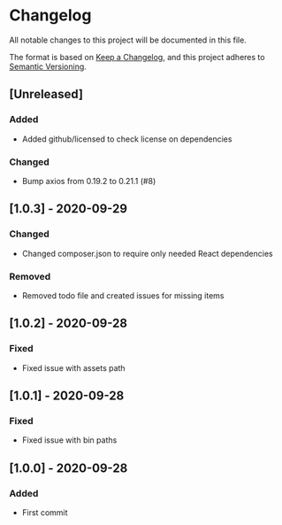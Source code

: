 # Changelog
All notable changes to this project will be documented in this file.

The format is based on [Keep a Changelog](https://keepachangelog.com/en/1.0.0/),
and this project adheres to [Semantic Versioning](https://semver.org/spec/v2.0.0.html).

## [Unreleased]

### Added
- Added github/licensed to check license on dependencies

### Changed
- Bump axios from 0.19.2 to 0.21.1 (#8)

## [1.0.3] - 2020-09-29

### Changed
- Changed composer.json to require only needed React dependencies

### Removed
- Removed todo file and created issues for missing items

## [1.0.2] - 2020-09-28

### Fixed
- Fixed issue with assets path

## [1.0.1] - 2020-09-28

### Fixed
- Fixed issue with bin paths

## [1.0.0] - 2020-09-28

### Added
- First commit
